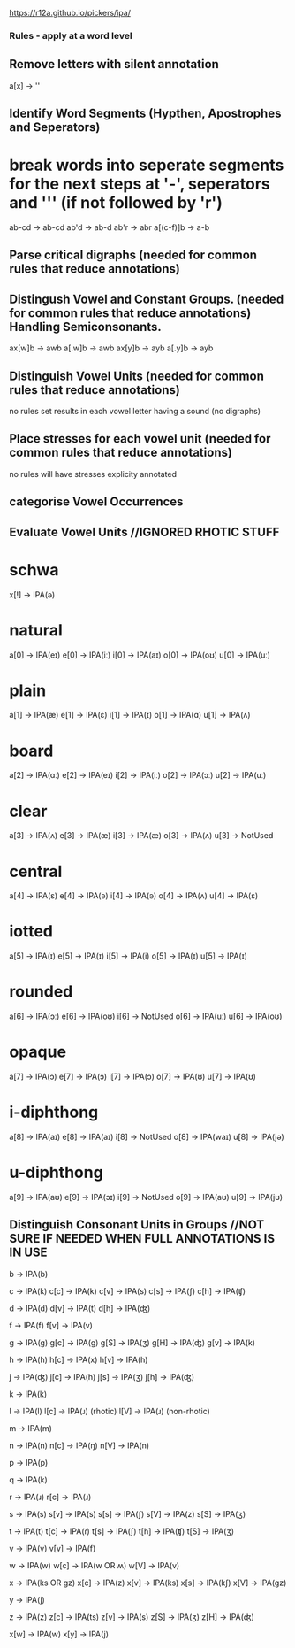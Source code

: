 https://r12a.github.io/pickers/ipa/

### Rules - apply at a word level 

## Remove letters with silent annotation

a[x] -> '' 

## Identify Word Segments (Hypthen, Apostrophes and Seperators)

# break words into seperate segments for the next steps at '-', seperators and ''' (if not followed by 'r')

ab-cd -> ab-cd 
ab'd -> ab-d
ab'r -> abr
a[(c-f)]b -> a-b

## Parse critical digraphs (needed for common rules that reduce annotations)

## Distingush Vowel and Constant Groups. (needed for common rules that reduce annotations) Handling Semiconsonants.

ax[w]b -> awb
a[.w]b -> awb
ax[y]b -> ayb
a[.y]b -> ayb

## Distinguish Vowel Units (needed for common rules that reduce annotations)

no rules set results in each vowel letter having a sound (no digraphs)

## Place stresses for each vowel unit (needed for common rules that reduce annotations)

no rules will have stresses explicity annotated

## categorise Vowel Occurrences


## Evaluate Vowel Units //IGNORED RHOTIC STUFF

# schwa
x[!] -> IPA(ə)

# natural
a[0] -> IPA(eɪ)
e[0] -> IPA(iː)
i[0] -> IPA(aɪ)
o[0] -> IPA(oʊ)
u[0] -> IPA(uː)

# plain
a[1] -> IPA(æ)
e[1] -> IPA(ɛ)
i[1] -> IPA(ɪ)
o[1] -> IPA(ɑ)
u[1] -> IPA(ʌ)

# board
a[2] -> IPA(ɑː)
e[2] -> IPA(eɪ)
i[2] -> IPA(iː)
o[2] -> IPA(ɔː)
u[2] -> IPA(uː)

# clear
a[3] -> IPA(ʌ)
e[3] -> IPA(æ)
i[3] -> IPA(æ)
o[3] -> IPA(ʌ)
u[3] -> NotUsed

# central
a[4] -> IPA(ɛ)
e[4] -> IPA(ə)
i[4] -> IPA(ə)
o[4] -> IPA(ʌ)
u[4] -> IPA(ɛ)

# iotted
a[5] -> IPA(ɪ)
e[5] -> IPA(ɪ)
i[5] -> IPA(i)
o[5] -> IPA(ɪ)
u[5] -> IPA(ɪ)

# rounded
a[6] -> IPA(ɔː)
e[6] -> IPA(oʊ)
i[6] -> NotUsed
o[6] -> IPA(uː)
u[6] -> IPA(oʊ)

# opaque
a[7] -> IPA(ɔ)
e[7] -> IPA(ɔ)
i[7] -> IPA(ɔ)
o[7] -> IPA(ʊ)
u[7] -> IPA(ʊ)

# i-diphthong
a[8] -> IPA(aɪ)
e[8] -> IPA(aɪ)
i[8] -> NotUsed
o[8] -> IPA(waɪ)
u[8] -> IPA(jə)

# u-diphthong
a[9] -> IPA(aʊ)
e[9] -> IPA(ɔɪ)
i[9] -> NotUsed
o[9] -> IPA(aʊ)
u[9] -> IPA(jʊ)

## Distinguish Consonant Units in Groups //NOT SURE IF NEEDED WHEN FULL ANNOTATIONS IS IN USE

b -> IPA(b)

c -> IPA(k)
c[c] -> IPA(k)
c[v] -> IPA(s)
c[s] -> IPA(ʃ)
c[h] -> IPA(ʧ)

d -> IPA(d)
d[v] -> IPA(t)
d[h] -> IPA(ʤ)

f -> IPA(f)
f[v] -> IPA(v)

g -> IPA(g)
g[c] -> IPA(g)
g[S] -> IPA(ʒ)
g[H] -> IPA(ʤ)
g[v] -> IPA(k)

h -> IPA(h)
h[c] -> IPA(x)
h[v] -> IPA(h)

j -> IPA(ʤ)
j[c] -> IPA(h)
j[s] -> IPA(ʒ)
j[h] -> IPA(ʤ)

k -> IPA(k)

l -> IPA(l)
l[c] -> IPA(ɹ) (rhotic)
l[V] -> IPA(ɹ) (non-rhotic)

m -> IPA(m)

n -> IPA(n)
n[c] -> IPA(ŋ)
n[V] -> IPA(n)

p -> IPA(p)

q -> IPA(k)

r -> IPA(ɹ)
r[c] -> IPA(ɹ)

s -> IPA(s)
s[v] -> IPA(s)
s[s] -> IPA(ʃ)
s[V] -> IPA(z)
s[S] -> IPA(ʒ)

t -> IPA(t)
t[c] -> IPA(ɾ)
t[s] -> IPA(ʃ)
t[h] -> IPA(ʧ)
t[S] -> IPA(ʒ)

v -> IPA(v)
v[v] -> IPA(f)

w -> IPA(w)
w[c] -> IPA(w OR ʍ)
w[V] -> IPA(v)

x -> IPA(ks OR gz)
x[c] -> IPA(z)
x[v] -> IPA(ks)
x[s] -> IPA(kʃ)
x[V] -> IPA(gz)

y -> IPA(j)

z -> IPA(z)
z[c] -> IPA(ts)
z[v] -> IPA(s)
z[S] -> IPA(ʒ)
z[H] -> IPA(ʤ)

x[w] -> IPA(w)
x[y] -> IPA(j)

